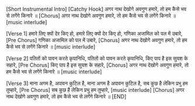 [Short Instrumental Intro]
[Catchy Hook]
अगर नाथ देखोगे अवगुण हमारे,
तो हम कैसे भव से लगेंगे किनारे ॥
[Chorus]
अगर नाथ देखोगे अवगुण हमारे,
तो हम कैसे भव से लगेंगे किनारे ॥
[music interlude]

[Verse 1]
हमारे लिए क्यों देर किए हो,
हमारे लिए क्यों देर किए हो,
गणिका अजामिल को पल में उबारे,
[Pre Chorus]
गणिका अजामिल को पल में उबारे,
[Chorus]
अगर नाथ देखोगे अवगुण हमारे,
तो हम कैसे भव से लगेंगे किनारे ॥
[music interlude]

[Verse 2]
पतितों को पावन करते कृपानिधि,
पतितों को पावन करते कृपानिधि,
किए पाप है इस सुयश के सहारे,
[Pre Chorus]
किए पाप है इस सुयश के सहारे,
[Chorus]
अगर नाथ देखोगे अवगुण हमारे,
तो हम कैसे भव से लगेंगे किनारे ॥
[music interlude]

[Verse 3]
माना अगम है, अपावन कुटिल है,
माना अगम है अपावन कुटिल है,
सब कुछ है लेकिन प्रभु हम तुम्हारे,
[Pre Chorus]
सब कुछ है लेकिन प्रभु हम तुम्हारे,
[music interlude]
[Chorus]
अगर नाथ देखोगे अवगुण हमारे,
तो हम कैसे भव से लगेंगे किनारे ॥
[END]
